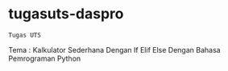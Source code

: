 # tugasuts-daspro

```Tugas UTS```

Tema : Kalkulator Sederhana Dengan If Elif Else Dengan Bahasa Pemrograman Python
